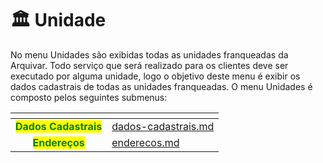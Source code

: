 # 🏛 Unidade

No menu Unidades são exibidas todas as unidades franqueadas da Arquivar. Todo serviço que será realizado para os clientes deve ser executado por alguma unidade, logo o objetivo deste menu é exibir os dados cadastrais de todas as unidades franqueadas. O menu Unidades é composto pelos seguintes submenus:&#x20;

<table data-view="cards"><thead><tr><th align="center"></th><th data-hidden data-card-target data-type="content-ref"></th></tr></thead><tbody><tr><td align="center"><mark style="color:green;"><strong>Dados Cadastrais</strong></mark></td><td><a href="unidade/dados-cadastrais.md">dados-cadastrais.md</a></td></tr><tr><td align="center"><mark style="color:green;"><strong>Endereços</strong></mark></td><td><a href="unidade/enderecos.md">enderecos.md</a></td></tr></tbody></table>
